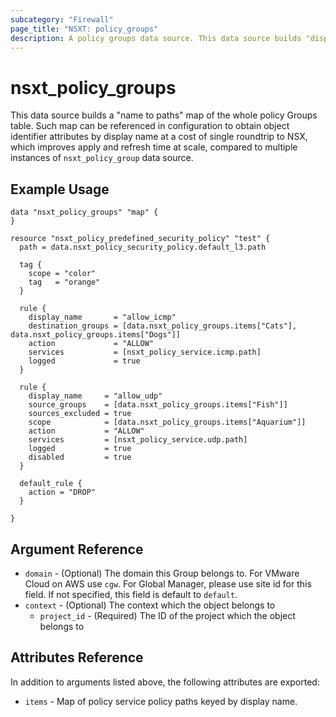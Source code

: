 ```yaml
---
subcategory: "Firewall"
page_title: "NSXT: policy_groups"
description: A policy groups data source. This data source builds "display name to policy paths" map representation of the whole table.
---
```


# nsxt_policy_groups

This data source builds a "name to paths" map of the whole policy Groups table. Such map can be referenced in configuration to obtain object identifier attributes by display name at a cost of single roundtrip to NSX, which improves apply and refresh
time at scale, compared to multiple instances of `nsxt_policy_group` data source.

## Example Usage

```hcl
data "nsxt_policy_groups" "map" {
}

resource "nsxt_policy_predefined_security_policy" "test" {
  path = data.nsxt_policy_security_policy.default_l3.path

  tag {
    scope = "color"
    tag   = "orange"
  }

  rule {
    display_name       = "allow_icmp"
    destination_groups = [data.nsxt_policy_groups.items["Cats"], data.nsxt_policy_groups.items["Dogs"]]
    action             = "ALLOW"
    services           = [nsxt_policy_service.icmp.path]
    logged             = true
  }

  rule {
    display_name     = "allow_udp"
    source_groups    = [data.nsxt_policy_groups.items["Fish"]]
    sources_excluded = true
    scope            = [data.nsxt_policy_groups.items["Aquarium"]]
    action           = "ALLOW"
    services         = [nsxt_policy_service.udp.path]
    logged           = true
    disabled         = true
  }

  default_rule {
    action = "DROP"
  }

}
```

## Argument Reference

* `domain` - (Optional) The domain this Group belongs to. For VMware Cloud on AWS use `cgw`. For Global Manager, please use site id for this field. If not specified, this field is default to `default`.
* `context` - (Optional) The context which the object belongs to
    * `project_id` - (Required) The ID of the project which the object belongs to

## Attributes Reference

In addition to arguments listed above, the following attributes are exported:

* `items` - Map of policy service policy paths keyed by display name.
